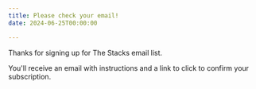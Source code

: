 ```yaml
---
title: Please check your email!
date: 2024-06-25T00:00:00

---
```


Thanks for signing up for The Stacks email list.

You'll receive an email with instructions and a link to click to confirm your subscription.